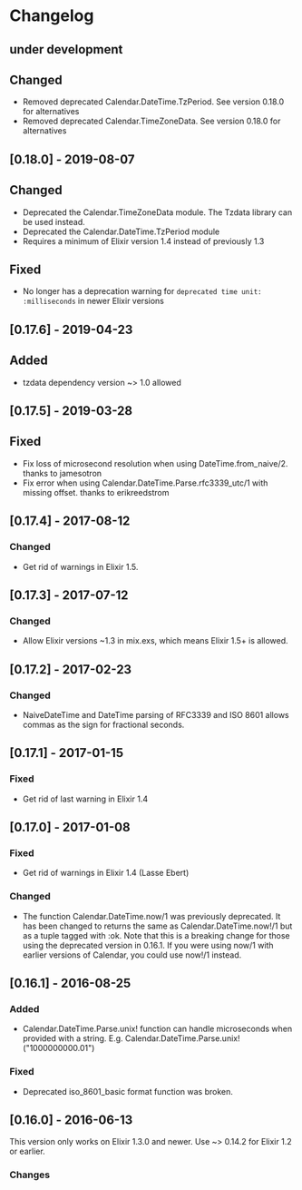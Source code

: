 # Changelog

## under development
## Changed

- Removed deprecated Calendar.DateTime.TzPeriod. See version 0.18.0 for alternatives
- Removed deprecated Calendar.TimeZoneData. See version 0.18.0 for alternatives

## [0.18.0] - 2019-08-07
## Changed

- Deprecated the Calendar.TimeZoneData module. The Tzdata library can be used instead.
- Deprecated the Calendar.DateTime.TzPeriod module
- Requires a minimum of Elixir version 1.4 instead of previously 1.3

## Fixed

- No longer has a deprecation warning for `deprecated time unit: :milliseconds` in newer Elixir versions

## [0.17.6] - 2019-04-23
## Added

- tzdata dependency version ~> 1.0 allowed

## [0.17.5] - 2019-03-28
## Fixed

- Fix loss of microsecond resolution when using DateTime.from_naive/2. thanks to jamesotron
- Fix error when using Calendar.DateTime.Parse.rfc3339_utc/1 with missing offset. thanks to erikreedstrom

## [0.17.4] - 2017-08-12
### Changed

- Get rid of warnings in Elixir 1.5.

## [0.17.3] - 2017-07-12
### Changed

- Allow Elixir versions ~1.3 in mix.exs, which means Elixir 1.5+ is allowed.

## [0.17.2] - 2017-02-23
### Changed

- NaiveDateTime and DateTime parsing of RFC3339 and ISO 8601 allows commas as the sign
  for fractional seconds.

## [0.17.1] - 2017-01-15

### Fixed

- Get rid of last warning in Elixir 1.4

## [0.17.0] - 2017-01-08

### Fixed

- Get rid of warnings in Elixir 1.4 (Lasse Ebert)

### Changed

- The function Calendar.DateTime.now/1 was previously deprecated. It has been changed
  to returns the same as Calendar.DateTime.now!/1 but as a tuple tagged with :ok. Note that
  this is a breaking change for those using the deprecated version in 0.16.1.
  If you were using now/1 with earlier versions of Calendar, you could use now!/1 instead.

## [0.16.1] - 2016-08-25

### Added

- Calendar.DateTime.Parse.unix! function can handle microseconds when provided with a string.
  E.g. Calendar.DateTime.Parse.unix!("1000000000.01")

### Fixed

- Deprecated iso_8601_basic format function was broken.

## [0.16.0] - 2016-06-13

This version only works on Elixir 1.3.0 and newer.
Use ~> 0.14.2 for Elixir 1.2 or earlier.

### Changes



